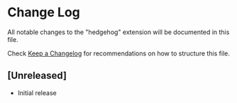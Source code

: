 # Change Log

All notable changes to the "hedgehog" extension will be documented in this file.

Check [Keep a Changelog](http://keepachangelog.com/) for recommendations on how to structure this file.

## [Unreleased]

- Initial release
